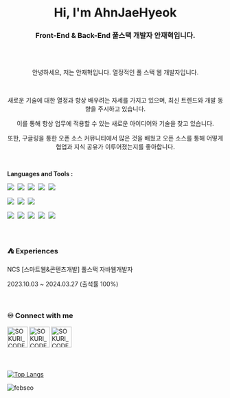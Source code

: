 <h1 align="center">Hi, I'm AhnJaeHyeok</h1>
<h3 align="center">
  Front-End & Back-End 풀스택 개발자 안재혁입니다.
</h3>
<br /><br />
<p align="center">
안녕하세요, 저는 안재혁입니다. 열정적인 풀 스택 웹 개발자입니다.
</p>

<br>

<p align="center">
새로운 기술에 대한 열정과 항상 배우려는 자세를 가지고 있으며, 최신 트렌드와 개발 동향을 주시하고 있습니다.
</p>

<p align="center">
이를 통해 항상 업무에 적용할 수 있는 새로운 아이디어와 기술을 찾고 있습니다.
</p>

<p align="center">
또한, 구글링을 통한 오픈 소스 커뮤니티에서 많은 것을 배웠고 오픈 소스를 통해 어떻게 협업과 지식 공유가 이루어졌는지를 좋아합니다.
</p>

<br>

**Languages and Tools :**
<!-- 뱃지 사용방법 -->
  <!-- 뱃지 아이콘 사이트 -->
  <!--   <img src="https://img.shields.io/badge/{내용}-{배경 색깔}?style={스타일}&logo={로고이름}&logoColor={로고 색깔}"/> -->
  
<p><img src="https://img.shields.io/badge/HTML5-E34F26?style=flat&logo=html5&logoColor=white"/>&nbsp;&nbsp;<img src="https://img.shields.io/badge/CSS3-1572B6?style=flat&logo=css3&logoColor=white"/>&nbsp;&nbsp;<img src="https://img.shields.io/badge/JavaScript-gray?style=flat&logo=JavaScript&logoColor=F7DF1E"/>&nbsp;&nbsp;<img src="https://img.shields.io/badge/jQuery-0769AD?style=flat&logo=jQuery&logoColor=339933"/>&nbsp;&nbsp;<img src="https://img.shields.io/badge/React-white?style=flat&logo=React&logoColor=61DAFB"/></p>

<p><img src="https://img.shields.io/badge/Oracle-F80000?style=flat&logo=Oracle&logoColor=4479A1"/>&nbsp;&nbsp;<img src="https://img.shields.io/badge/JAVA-8F0000?style=flat&logo&logoColor=4479A1"/>&nbsp;&nbsp;<img src="https://img.shields.io/badge/Spring-6DB33F?style=flat-square&logo=spring&logoColor=fff"/></p>

<p><img src="https://img.shields.io/badge/Notion-ffffff?style=flat&logo=Notion&logoColor=black"/>&nbsp;&nbsp;<img src="https://img.shields.io/badge/GitHub-gray?style=flat&logo=GitHub&logoColor=black"/>&nbsp;&nbsp;<img src="https://img.shields.io/badge/Git-blue?style=flat&logo=Git&logoColor=F05032"/>&nbsp;&nbsp;<img src="https://img.shields.io/badge/Visual Studio Code-007ACC?style=flat-square&logo=visualstudiocode&logoColor=#007ACC"/>&nbsp;&nbsp;<img src="https://img.shields.io/badge/Eclipse IDE-2C2255?style=flat-square&logo=eclipseide&logoColor=#fff"/></p>

<br>

### ⛺ Experiences
<p>NCS [스마트웹&콘텐츠개발] 풀스택 자바웹개발자</p>
<p>2023.10.03 ~ 2024.03.27 (출석률 100%)</p>

<br>

### ♾️ Connect with me

[<img align="left" alt="SOKURI_CODE | velog" width="48px" src="https://img.icons8.com/color/48/000000/blog.png" />][website]
[<img align="left" alt="SOKURI_CODE | YouTube" width="48px" src="https://img.icons8.com/color/48/000000/youtube-play.png" />][youtube]
[<img align="left" alt="SOKURI_CODE | Instagram" width="48px" src="https://img.icons8.com/color/48/000000/instagram-new--v2.png" />][instagram]

[website]: http://febseo.dothome.co.kr
[youtube]: https://www.youtube.com/watch?v=64J_L24nSQQ
[instagram]: https://www.youtube.com/watch?v=64J_L24nSQQ  

<br><br><br><br><br><br>
[![Top Langs](https://github-readme-stats.vercel.app/api/top-langs/?username=anuraghazra&layout=donut)](https://github.com/anuraghazra/github-readme-stats)

<img align="center" src="https://github-readme-stats.vercel.app/api?username=febseo&show_icons=true&locale=en" alt="febseo" />

<br>

<br>
